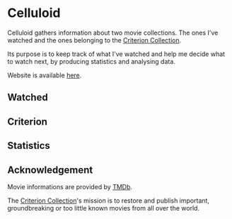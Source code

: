 # Celluloid

Celluloid gathers information about two movie collections. The ones I've watched and the ones belonging to the [Criterion Collection](https://www.criterion.com/).

Its purpose is to keep track of what I've watched and help me decide what to watch next, by producing statistics and analysing data.

Website is available [here](https://jeromelelan.github.io/celluloid/).

## Watched

## Criterion

## Statistics

## Acknowledgement

Movie informations are provided by [TMDb](https://www.themoviedb.org/).

The [Criterion Collection](https://www.criterion.com/)'s mission is to restore and publish important, groundbreaking or too little known movies from all over the world.